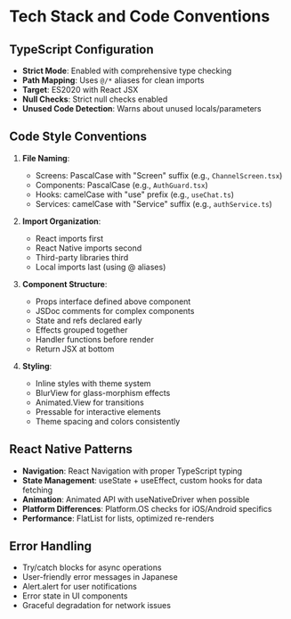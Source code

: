 # Tech Stack and Code Conventions

## TypeScript Configuration
- **Strict Mode**: Enabled with comprehensive type checking
- **Path Mapping**: Uses `@/*` aliases for clean imports
- **Target**: ES2020 with React JSX
- **Null Checks**: Strict null checks enabled
- **Unused Code Detection**: Warns about unused locals/parameters

## Code Style Conventions
1. **File Naming**: 
   - Screens: PascalCase with "Screen" suffix (e.g., `ChannelScreen.tsx`)
   - Components: PascalCase (e.g., `AuthGuard.tsx`)
   - Hooks: camelCase with "use" prefix (e.g., `useChat.ts`)
   - Services: camelCase with "Service" suffix (e.g., `authService.ts`)

2. **Import Organization**:
   - React imports first
   - React Native imports second
   - Third-party libraries third
   - Local imports last (using @ aliases)

3. **Component Structure**:
   - Props interface defined above component
   - JSDoc comments for complex components
   - State and refs declared early
   - Effects grouped together
   - Handler functions before render
   - Return JSX at bottom

4. **Styling**:
   - Inline styles with theme system
   - BlurView for glass-morphism effects
   - Animated.View for transitions
   - Pressable for interactive elements
   - Theme spacing and colors consistently

## React Native Patterns
- **Navigation**: React Navigation with proper TypeScript typing
- **State Management**: useState + useEffect, custom hooks for data fetching
- **Animation**: Animated API with useNativeDriver when possible
- **Platform Differences**: Platform.OS checks for iOS/Android specifics
- **Performance**: FlatList for lists, optimized re-renders

## Error Handling
- Try/catch blocks for async operations
- User-friendly error messages in Japanese
- Alert.alert for user notifications
- Error state in UI components
- Graceful degradation for network issues